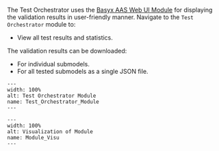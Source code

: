 The Test Orchestrator uses the [Basyx AAS Web UI Module](https://github.com/eclipse-basyx/basyx-aas-web-ui/tree/main/aas-web-ui/src/pages/modules) for displaying the validation results in user-friendly manner. Navigate to the `Test Orchestrator` module to:

- View all test results and statistics.

The validation results can be downloaded:
- For individual submodels.
- For all tested submodels as a single JSON file.

```{figure} ./images/Test_Orchestrator_Module.png
---
width: 100%
alt: Test Orchestrator Module
name: Test_Orchestrator_Module
---
```

```{figure} ./images/Module_Visu.PNG
---
width: 100%
alt: Visualization of Module
name: Module_Visu
---
```